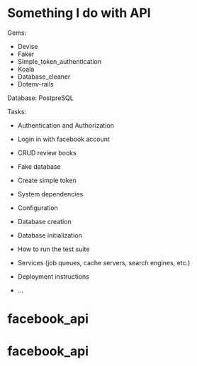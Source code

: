# Something I do with API

Gems:

* Devise
* Faker
* Simple_token_authentication
* Koala
* Database_cleaner
* Dotenv-rails

Database: PostpreSQL

Tasks:

* Authentication and Authorization 
* Login in with facebook account
* CRUD review books
* Fake database 
* Create simple token

* System dependencies

* Configuration

* Database creation

* Database initialization

* How to run the test suite

* Services (job queues, cache servers, search engines, etc.)

* Deployment instructions

* ...

# facebook_api

# facebook_api
